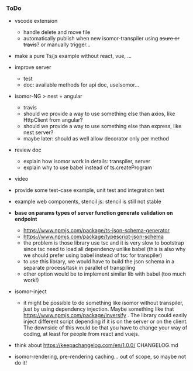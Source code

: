 ### ToDo

- vscode extension
    - handle delete and move file
    - automatically publish when new isomor-transpiler using ~~asure or travis~~? or manually trigger...

- make a pure Ts/js example without react, vue, ...

- improve server
    - test
    - doc: available methods for api doc, useIsomor...

- isomor-NG > nest + angular
    - travis
    - should we provide a way to use something else than axios, like HttpClient from angular?
    - should we provide a way to use something else than express, like nest server?
    - maybe later: should as well allow decorator only per method

- review doc
    - explain how isomor work in details: transpiler, server
    - explain why to use babel instead of ts.createProgram
- video
- provide some test-case example, unit test and integration test

- example web components, stencil js: stencil is still not stable

- **base on params types of server function generate validation on endpoint**
  - https://www.npmjs.com/package/ts-json-schema-generator
  - https://www.npmjs.com/package/typescript-json-schema
  - the problem is those library use tsc and it is very slow to bootstrap since tsc need to load all dependency unlike babel (this is also why we should prefer using babel instead of tsc for transpiler)
  - to use this library, we would have to build the json schema in a separate process/task in parallel of transpiling
  - other option would be to implement similar lib with babel (too much work!)

- isomor-inject
  - it might be possible to do something like isomor without transpiler, just by using dependency injection. Maybe something like that https://www.npmjs.com/package/inversify . The library could easily inject different script depending if it is on the server or on the client. The downside of this would be that you have to change your way of coding, at least for people from react and vuejs.

- think about https://keepachangelog.com/en/1.0.0/ CHANGELOG.md



- isomor-rendering, pre-rendering caching... out of scope, so maybe not do it!
